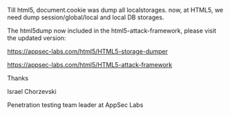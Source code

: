 Till html5, document.cookie was dump all localstorages. now, at HTML5, we need dump session/global/local and local DB storages.



The html5dump now included in the html5-attack-framework, please visit the updated version:

https://appsec-labs.com/html5/HTML5-storage-dumper

https://appsec-labs.com/html5/HTML5-attack-framework



Thanks

Israel Chorzevski

Penetration testing team leader at AppSec Labs
